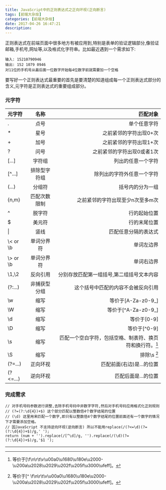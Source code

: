 ```yaml
---
title: JavaScript中的正则表达式之正向环视(正向断言)
tags: [前端大杂烩]
categories: [前端大杂烩]
date: 2017-04-26 16:47:21
description:
---
```


正则表达式在前端页面中很多地方有被应用到,特别是表单的验证逻辑部分,像验证邮箱,手机号,网址等,以及格式化字符串。比如最近遇到一个需求如下:

```
输入: 15210790946 
输出: 152 1079 0946
对11位的手机号从最后面一位数字开始每4位数字前就需要加一个空格
```
要写好一个正则表达式最重要的首先是要清楚的知道组成每一个正则表达式部分的含义,元字符是正则表达式的重要组成部分。
### 元字符 

|   元字符        | 名称          | 匹配对象  |
|:--------------  |:-------------:| -----:|
|  .             |   点号     | 单个任意字符  |
|  * | 星号 | 之前紧邻的字符出现0+次 | 
| + | 加号 | 之前紧邻的字符出现1+次  |
| ? | 问号 | 之前紧邻的字符出现0或者1次  |
| [...]      | 字符组      |   列出的任意一个字符 |
| \[^...] | 排除型字符组      |   除列出的字符外任意一个字符  |
| (...) | 分组符 | 括号内的分为一组 |
| {n,m} | 匹配次数限制 | 之前紧邻的字符出现至少n次至多m次 |
| ^ | 脱字符 | 行的起始位置 | 
| $ | 美元符 | 行的末尾位置 | 
| &#124; | 竖线 | 匹配任意分隔的表达式 |
| \\< or \b | 单词分界符 | 单词左边界 |
| \\> or \b | 单词分界符 | 单词右边界 | 
| \1,\2 | 反向引用 | 分别存放匹配第一组括号,第二组括号文本内容 |
| (?:...) | 非捕获型分组 | 这个括号中匹配的内容不会被反向引用 |
|\w| 缩写 | 等价于[A-Za-z0-9_] |
| \W | 缩写 |等价于\[^A-Za-z0-9_] |
| \d | 缩写 |等价于[0-9]| 
| \D | 缩写 |等价于\[^0-9]| 
|\s|缩写|匹配一个空白字符，包括空格、制表符、换页符和换行符。[^1]|
|\S|缩写|排除\s [^2]|
|(?=...) | 正向环视 | 匹配前面(右边)是...的位置 |
|(?<=...) | 逆向环视 | 匹配后面是...的位置 |

### 完成需求 

```
// 对手机号码参数进行调整,去除手机号码中非数字字符,然后对手机号码应用格式化正则规则
// (?=(?:\d{4})+$) 这个部分匹配以整数倍4个数字结尾的位置
// (\d) 这里用来匹配一个数字,即只有以整数倍4个数字结尾的位置前面还有一个数字的情况下才需要添加空格。
// 因JavaScript 不支持逆向环视(逆向断言) 所以不能用replace(/(?<=\d)(?=(?:\d{4})+$)/g,' ');
return (num + '').replace(/[^\d]/g, '').replace(/(\d)(?=(?:\d{4})+$)/g,'$1 ');
```

***
[^1]: 等价于[\f\n\r\t\v\u00a0\u1680\u180e\u2000-\u200a\u2028\u2029\u202f\u205f\u3000\ufeff]。
[^2]: 等价于\[^ \f\n\r\t\v\u00a0\u1680\u180e\u2000-\u200a\u2028\u2029\u202f\u205f\u3000\ufeff]。